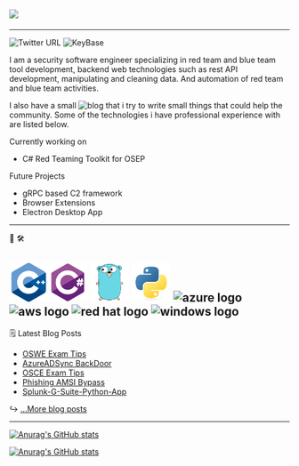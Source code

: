 ### <img src="https://64.media.tumblr.com/tumblr_m1mfj6gCO81qjj1zvo1_500.gifv" width="250px">
---
![Twitter URL](https://img.shields.io/twitter/url?label=Follow%20me%20on%20twitter%21&style=social&url=https%3A%2F%2Ftwitter.com%2Flatortuga71) ![KeyBase](https://img.shields.io/keybase/pgp/latortuga71?label=Keybase%20PGP&style=social)

I am a security software engineer specializing in red team and blue team tool development, backend web technologies such as rest API development, manipulating and cleaning data. And automation of red team and blue team activities.


I also have a small ![blog](https://christopherja.rocks/posts/) that i try to write small things that could help the community. Some of the technologies i have professional experience with are listed below.

Currently working on
 * C# Red Teaming Toolkit for OSEP

Future Projects 
 * gRPC based C2 framework
 * Browser Extensions
 * Electron Desktop App
 

---
🧰 🛠️

<img src="https://github.com/devicons/devicon/blob/master/icons/cplusplus/cplusplus-original.svg" alt="cpp logo" width="70" height="70"><img src="https://github.com/devicons/devicon/blob/master/icons/csharp/csharp-original.svg" alt="csharp logo" width="70" height="70"> <img src="https://github.com/devicons/devicon/blob/master/icons/go/go-original.svg" alt="go logo" width="70" height="70"> <img src="https://github.com/devicons/devicon/blob/master/icons/python/python-original.svg" alt="python logo" width="70" height="70"> <img src="https://cdn.worldvectorlogo.com/logos/azure-1.svg" alt="azure logo" width="70" height="70"> <img src="https://cdn.worldvectorlogo.com/logos/aws-2.svg" alt="aws logo" width="50" height="70"> <img src="https://cdn.worldvectorlogo.com/logos/red-hat.svg" alt="red hat logo" width="70" height="70"> <img src="https://cdn.worldvectorlogo.com/logos/microsoft-windows-22.svg" alt="windows logo" width="70" height="70"> 
---

🗒️ Latest Blog Posts

<!-- BLOG-POST-LIST:START -->
- [OSWE Exam Tips](https://christopherja.rocks/posts/2020/12/oswe-exam-tips/)
- [AzureADSync BackDoor](https://christopherja.rocks/posts/2020/05/azureadsync-backdoor/)
- [OSCE Exam Tips](https://christopherja.rocks/posts/2020/04/osce-exam-tips/)
- [Phishing AMSI Bypass](https://christopherja.rocks/posts/2020/02/phishing-amsi-bypass/)
- [Splunk-G-Suite-Python-App](https://christopherja.rocks/posts/2020/02/splunk-g-suite-python-app/)
<!-- BLOG-POST-LIST:END -->

↪️ [...More blog posts](https://christopherja.rocks/posts/)

---
[![Anurag's GitHub stats](https://github-readme-stats.vercel.app/api?username=latortuga71)](https://github.com/anuraghazra/github-readme-stats)

[![Anurag's GitHub stats](https://github-readme-stats.vercel.app/api/top-langs/?username=latortuga71)](https://github.com/anuraghazra/github-readme-stats)
<!--
**latortuga71/latortuga71** is a ✨ _special_ ✨ repository because its `README.md` (this file) appears on your GitHub profile.

![Twitter URL](https://img.shields.io/twitter/url?label=Follow%20me&style=social&url=https%3A%2F%2Ftwitter.com%2Flatortuga71) 

Here are some ideas to get you started:

- 🔭 I’m currently working on ...
- 🌱 I’m currently learning ...
- 👯 I’m looking to collaborate on ...
- 🤔 I’m looking for help with ...
- 💬 Ask me about ...
- 📫 How to reach me: ...
- 😄 Pronouns: ...
- ⚡ Fun fact: ...
-->
